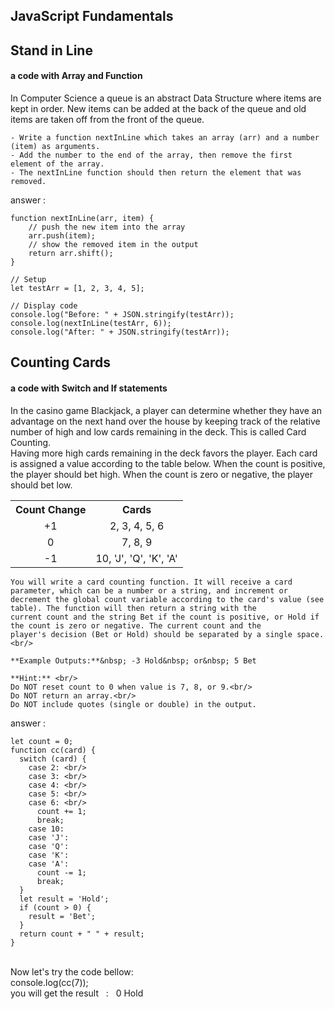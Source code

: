 ## JavaScript Fundamentals

## Stand in Line
#### a code with Array and Function
In Computer Science a queue is an abstract Data Structure where items are kept in order. New items can be added at the back of the queue and old items are taken off from the front of the queue. <br/>
```
- Write a function nextInLine which takes an array (arr) and a number (item) as arguments.
- Add the number to the end of the array, then remove the first element of the array.
- The nextInLine function should then return the element that was removed.
```
answer : 

```
function nextInLine(arr, item) {
    // push the new item into the array
    arr.push(item);
    // show the removed item in the output
    return arr.shift();
}

// Setup
let testArr = [1, 2, 3, 4, 5];

// Display code
console.log("Before: " + JSON.stringify(testArr));
console.log(nextInLine(testArr, 6));
console.log("After: " + JSON.stringify(testArr));
```


## Counting Cards
#### a code with Switch and If statements
In the casino game Blackjack, a player can determine whether they have an advantage on the next hand over the house by keeping track of the relative number of high and low cards remaining in the deck. This is called Card Counting. <br/>
Having more high cards remaining in the deck favors the player. Each card is assigned a value according to the table below. When the count is positive, the player should bet high. When the count is zero or negative, the player should bet low.<br/>
<table>
  <tr>
    <th>Count Change</th>
    <th>Cards</th>
  </tr>
  <tr>
    <td align='center'>+1</td>
    <td align='center'>2, 3, 4, 5, 6</td>
  </tr>
  <tr>
    <td align='center'>0</td>
    <td align='center'>7, 8, 9</td>
  </tr>
    <tr>
    <td align='center'>-1</td>
    <td align='center'>10, 'J', 'Q', 'K', 'A'</td>
  </tr>
</table> 	            

```
You will write a card counting function. It will receive a card parameter, which can be a number or a string, and increment or 
decrement the global count variable according to the card's value (see table). The function will then return a string with the 
current count and the string Bet if the count is positive, or Hold if the count is zero or negative. The current count and the 
player's decision (Bet or Hold) should be separated by a single space. <br/>

**Example Outputs:**&nbsp; -3 Hold&nbsp; or&nbsp; 5 Bet 

**Hint:** <br/>
Do NOT reset count to 0 when value is 7, 8, or 9.<br/>
Do NOT return an array.<br/>
Do NOT include quotes (single or double) in the output.
```
answer :
```
let count = 0; 
function cc(card) { 
  switch (card) { 
    case 2: <br/>
    case 3: <br/>
    case 4: <br/>
    case 5: <br/>
    case 6: <br/>
      count += 1; 
      break; 
    case 10: 
    case 'J': 
    case 'Q': 
    case 'K': 
    case 'A': 
      count -= 1; 
      break; 
  } 
  let result = 'Hold'; 
  if (count > 0) { 
    result = 'Bet'; 
  } 
  return count + " " + result;
}
```
<br/>
Now let's try the code bellow:  <br/>
console.log(cc(7)); 
<br/>
you will get the result &nbsp; : &nbsp;  0 Hold

<br/>


